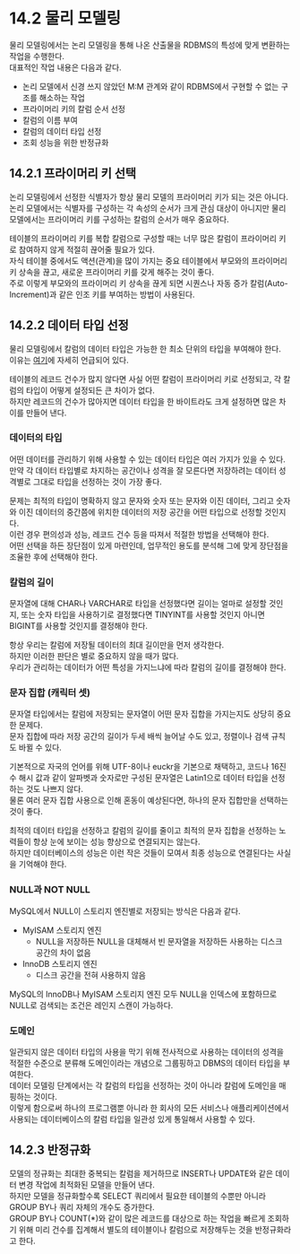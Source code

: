 # 14.2 물리 모델링

물리 모델링에서는 논리 모델링을 통해 나온 산출물을 RDBMS의 특성에 맞게 변환하는 작업을 수행한다.  
대표적인 작업 내용은 다음과 같다.

- 논리 모델에서 신경 쓰지 않았던 M:M 관계와 같이 RDBMS에서 구현할 수 없는 구조를 해소하는 작업
- 프라이머리 키의 칼럼 순서 선정
- 칼럼의 이름 부여
- 칼럼의 데이터 타입 선정
- 조회 성능을 위한 반정규화

## 14.2.1 프라이머리 키 선택

논리 모델링에서 선정한 식별자가 항상 물리 모델의 프라이머리 키가 되는 것은 아니다.  
논리 모델에서는 식별자를 구성하는 각 속성의 순서가 크게 관심 대상이 아니지만 물리 모델에서는 프라이머리 키를 구성하는 칼럼의 순서가 매우 중요하다.

테이블의 프라이머리 키를 복합 칼럼으로 구성할 때는 너무 많은 칼럼이 프라이머리 키로 참여하지 않게 적절히 끊어줄 필요가 있다.  
자식 테이블 중에서도 액션(관계)을 많이 가지는 중요 테이블에서 부모와의 프라이머리 키 상속을 끊고, 새로운 프라이머리 키를 갖게 해주는 것이 좋다.  
주로 이렇게 부모와의 프라이머리 키 상속을 끊게 되면 시퀀스나 자동 증가 칼럼(Auto-Increment)과 같은 인조 키를 부여하는 방법이 사용된다.

## 14.2.2 데이터 타입 선정

물리 모델링에서 칼럼의 데이터 타입은 가능한 한 최소 단위의 타입을 부여해야 한다.  
이유는 [여기](../06장%20실행%20계획/6.3.md#임시-테이블-관련-주의사항)에 자세히 언급되어 있다.

테이블의 레코드 건수가 많지 않다면 사실 어떤 칼럼이 프라이머리 키로 선정되고, 각 칼럼의 타입이 어떻게 설정되든 큰 차이가 없다.  
하지만 레코드의 건수가 많아지면 데이터 타입을 한 바이트라도 크게 설정하면 많은 차이를 만들어 낸다.

### 데이터의 타입

어떤 데이터를 관리하기 위해 사용할 수 있는 데이터 타입은 여러 가지가 있을 수 있다.  
만약 각 데이터 타입별로 차지하는 공간이나 성격을 잘 모른다면 저장하려는 데이터 성격별로 그대로 타입을 선정하는 것이 가장 좋다.

문제는 최적의 타입이 명확하지 않고 문자와 숫자 또는 문자와 이진 데이터, 그리고 숫자와 이진 데이터의 중간쯤에 위치한 데이터의 저장 공간을 어떤 타입으로 선정할 것인지다.  
이런 경우 편의성과 성능, 레코드 건수 등을 따져서 적절한 방법을 선택해야 한다.  
어떤 선택을 하든 장단점이 있게 마련인데, 업무적인 용도를 분석해 그에 맞게 장단점을 조율한 후에 선택해야 한다.

### 칼럼의 길이

문자열에 대해 CHAR나 VARCHAR로 타입을 선정했다면 길이는 얼마로 설정할 것인지, 또는 숫자 타입을 사용하기로 결정했다면 TINYINT를 사용할 것인지 아니면 BIGINT를 사용할 것인지를 결정해야 한다.

항상 우리는 칼럼에 저장될 데이터의 최대 길이만을 먼저 생각한다.  
하지만 이러한 판단은 별로 중요하지 않을 때가 많다.  
우리가 관리하는 데이터가 어떤 특성을 가지느냐에 따라 칼럼의 길이를 결정해야 한다.

### 문자 집합 (캐릭터 셋)

문자열 타입에서는 칼럼에 저장되는 문자열이 어떤 문자 집합을 가지는지도 상당히 중요한 문제다.  
문자 집합에 따라 저장 공간의 길이가 두세 배씩 늘어날 수도 있고, 정렬이나 검색 규칙도 바뀔 수 있다.

기본적으로 자국의 언어를 위해 UTF-8이나 euckr을 기본으로 채택하고, 코드나 16진수 해시 값과 같이 알파벳과 숫자로만 구성된 문자열은 Latin1으로 데이터 타입을 선정하는 것도 나쁘지 않다.  
물론 여러 문자 집합 사용으로 인해 혼동이 예상된다면, 하나의 문자 집합만을 선택하는 것이 좋다.

최적의 데이터 타입을 선정하고 칼럼의 길이를 줄이고 최적의 문자 집합을 선정하는 노력들이 항상 눈에 보이는 성능 향상으로 연결되지는 않는다.  
하지만 데이터베이스의 성능은 이런 작은 것들이 모여서 최종 성능으로 연결된다는 사실을 기억해야 한다.

### NULL과 NOT NULL

MySQL에서 NULL이 스토리지 엔진별로 저장되는 방식은 다음과 같다.

- MyISAM 스토리지 엔진
  - NULL을 저장하든 NULL을 대체해서 빈 문자열을 저장하든 사용하는 디스크 공간의 차이 없음
- InnoDB 스토리지 엔진
  - 디스크 공간을 전혀 사용하지 않음

MySQL의 InnoDB나 MyISAM 스토리지 엔진 모두 NULL을 인덱스에 포함하므로 NULL로 검색되는 조건은 레인지 스캔이 가능하다.

### 도메인

일관되지 않은 데이터 타입의 사용을 막기 위해 전사적으로 사용하는 데이터의 성격을 적절한 수준으로 분류해 도메인이라는 개념으로 그룹핑하고 DBMS의 데이터 타입을 부여한다.  
데이터 모델링 단계에서는 각 칼럼의 타입을 선정하는 것이 아니라 칼럼에 도메인을 매핑하는 것이다.  
이렇게 함으로써 하나의 프로그램뿐 아니라 한 회사의 모든 서비스나 애플리케이션에서 사용되는 데이터베이스의 칼럼 타입을 일관성 있게 통일해서 사용할 수 있다.

## 14.2.3 반정규화

모델의 정규화는 최대한 중복되는 칼럼을 제거하므로 INSERT나 UPDATE와 같은 데이터 변경 작업에 최적화된 모델을 만들어 낸다.  
하지만 모델을 정규화할수록 SELECT 쿼리에서 필요한 테이블의 수뿐만 아니라 GROUP BY나 쿼리 자체의 개수도 증가한다.  
GROUP BY나 COUNT(*)와 같이 많은 레코드를 대상으로 하는 작업을 빠르게 조회하기 위해 미리 건수를 집계해서 별도의 테이블이나 칼럼으로 저장해두는 것을 반정규화라고 한다.

